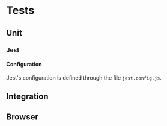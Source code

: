 # Tests

## Unit

### Jest

#### Configuration

Jest's configuration is defined through the file `jest.config.js`.

## Integration

## Browser